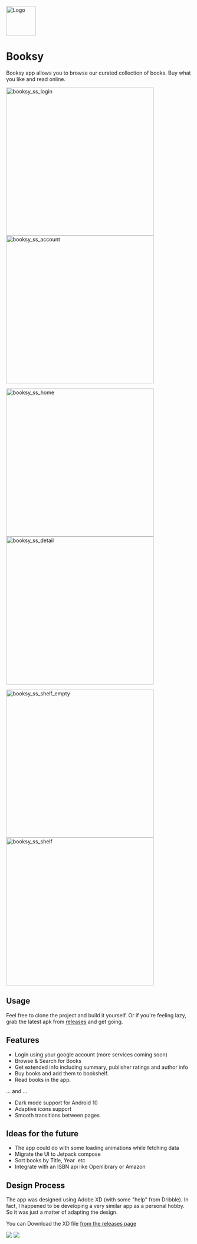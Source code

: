<img src="https://user-images.githubusercontent.com/8318002/132136057-a5ede310-0dae-4341-af16-9f71a9a219a5.png" alt="Logo" width="80">

# Booksy

Booksy app allows you to browse our curated collection of books. Buy what you like and read online.


<img src="https://user-images.githubusercontent.com/8318002/132136076-17ed1006-820f-4d6d-abcd-73c2a3d1f960.jpg" alt="booksy_ss_login" width="400">    <img src="https://user-images.githubusercontent.com/8318002/132136072-541accc2-d640-49ce-b565-fca6a9a7e736.jpg" alt="booksy_ss_account" width="400">

<img src="https://user-images.githubusercontent.com/8318002/132136075-72b2aef5-7548-4fce-b5b8-d68798e1acb9.jpg" alt="booksy_ss_home" width="400">    <img src="https://user-images.githubusercontent.com/8318002/132136074-ebde8bba-3055-4549-a922-d0cff00cb82a.jpg" alt="booksy_ss_detail" width="400">

<img src="https://user-images.githubusercontent.com/8318002/132136052-fbcd19ac-28a3-4ad4-88c3-b093ae22275a.jpg" alt="booksy_ss_shelf_empty" width="400">    <img src="https://user-images.githubusercontent.com/8318002/132136078-0bd82280-a67e-488d-b267-d23533b7adad.jpg" alt="booksy_ss_shelf" width="400">


## Usage

Feel free to clone the project and build it yourself. Or if you're feeling lazy, grab the latest apk from [releases](https://github.com/shahimclt/booksy/releases) and get going.

## Features

* Login using your google account (more services coming soon)
* Browse & Search for Books
* Get extended info including summary, publisher ratings and author info
* Buy books and add them to bookshelf.
* Read books in the app.

... and ...

* Dark mode support for Android 10
* Adaptive icons support
* Smooth transitions between pages

## Ideas for the future

- The app could do with some loading animations while fetching data
- Migrate the UI to Jetpack compose
- Sort books by Title, Year .etc
- Integrate with an ISBN api like Openlibrary or Amazon

## Design Process

The app was designed using Adobe XD (with some "help" from Dribble). In fact, I happened to be developing a very similar app as a personal hobby. So it was just a matter of adapting the design.

You can Download the XD file [from the releases page](https://github.com/shahimclt/booksy/releases)

<img src="https://user-images.githubusercontent.com/8318002/132136060-5aa43657-9bf5-49fa-9310-8c591d55b397.png">

<img src="https://user-images.githubusercontent.com/8318002/132136058-c01d6492-163e-4095-9f21-1770dba6912e.png">
